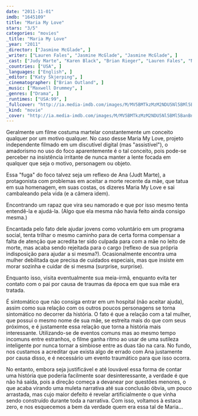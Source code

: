 ```yaml
---
date: "2011-11-01"
imdb: "1645109"
title: "Maria My Love"
stars: "3/5"
categories: "movies"
_title: "Maria My Love"
_year: "2011"
_director: ["Jasmine McGlade", ]
_writer: ["Lauren Fales", "Jasmine McGlade", "Jasmine McGlade", ]
_cast: ["Judy Marte", "Karen Black", "Brian Rieger", "Lauren Fales", "Nick Alexander", "Ginger Allegre", "Lucy Angelo", "Briley Barrett", "Debi Bradshaw", ]
_countries: ["USA", ]
_languages: ["English", ]
_editor: ["Katy Skjerping", ]
_cinematographer: ["Brian Outland", ]
_music: ["Maxwell Drummey", ]
_genres: ["Drama", ]
_runtimes: ["USA:99", ]
_fullcover: "http://ia.media-imdb.com/images/M/MV5BMTkzMzM2NDU5Nl5BMl5BanBnXkFtZTcwODYzMTUyOQ@@.jpg"
_kind: "movie"
_cover: "http://ia.media-imdb.com/images/M/MV5BMTkzMzM2NDU5Nl5BMl5BanBnXkFtZTcwODYzMTUyOQ@@._V1._SX94_SY140_.jpg"
---
```

Geralmente um filme costuma martelar constantemente um conceito qualquer por um motivo qualquer. No caso desse Maria My Love, projeto independente filmado em um discutível digital (mas "assistível"), o amadorismo no uso do foco aparentemente é o tal conceito, pois pode-se perceber na insistência irritante de nunca manter a lente focada em qualquer que seja o motivo, personagem ou objeto.

Essa "fuga" do foco talvez seja um reflexo de Ana (Judt Marte), a protagonista com problemas em aceitar a morte recente da mãe, que tatua em sua homenagem, em suas costas, os dizeres Maria My Love e sai cambaleando pela vida (e a câmera idem).

Encontrando um rapaz que vira seu namorado e que por isso mesmo tenta entendê-la e ajudá-la. (Algo que ela mesma não havia feito ainda consigo mesma.)

Encantada pelo fato dele ajudar jovens como voluntário em um programa social, tenta trilhar o mesmo caminho para de certa forma compensar a falta de atenção que acredita ter sido culpada para com a mãe no leito de morte, mas acaba sendo rejeitada para o cargo (reflexo de sua própria indisposição para ajudar a si mesma?). Ocasionalmente encontra uma mulher debilitada que precisa de cuidados especiais, mas que insiste em morar sozinha e cuidar de si mesma (surprise, surprise).

Enquanto isso, visita eventualmente sua meia-irmã, enquanto evita ter contato com o pai por causa de traumas da época em que sua mãe era tratada.

É sintomático que não consiga entrar em um hospital (não aceitar ajuda), assim como sua relação com os outros poucos personagens se torna sintomático no decorrer da história. O fato é que a relação com a tal mulher, que possui o mesmo nome de sua mãe, se estreita mais do que com seus próximos, e é justamente essa relação que torna a história mais interessante. Utilizando-se de eventos comuns mas ao mesmo tempo incomuns entre estranhos, o filme ganha ritmo ao usar de uma sutileza inteligente por nunca tornar a simbiose entre as duas tão na cara. No fundo, nos custamos a acreditar que exista algo de errado com Ana justamente por causa disso, e é necessário um evento traumático para que isso ocorra.

No entanto, embora seja justificável e até louvável essa forma de contar uma história que poderia facilmente soar desinteressante, a verdade é que não há saída, pois a direção começa a devanear por questões menores, o que acaba virando uma muleta narrativa até sua conclusão óbvia, um pouco arrastada, mas cujo maior defeito é revelar artificialmente o que vinha sendo construído durante toda a narrativa. Com isso, voltamos à estaca zero, e nos esquecemos a bem da verdade quem era essa tal de Maria...

